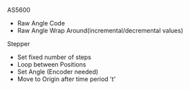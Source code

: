 AS5600
  - Raw Angle Code
  - Raw Angle Wrap Around(incremental/decremental values)

Stepper
  - Set fixed number of steps
  - Loop between Positions
  - Set Angle (Encoder needed)
  - Move to Origin after time period 't'

